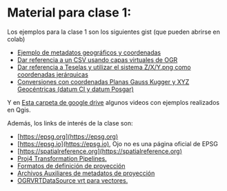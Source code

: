 # Material para clase 1:

Los ejemplos para la clase 1 son los siguientes gist (que pueden abrirse en colab)

- [Ejemplo de metadatos geográficos y coordenadas](https://gist.github.com/jjclavijo/962851f948382b9f54436c6e2a3bae07)
- [Dar referencia a un CSV usando capas virtuales de OGR](https://gist.github.com/jjclavijo/a58844143c6b94ee584438c9f79c7284#file-csv-y-vrt-ipynb)
- [Dar referencia a Teselas y utilizar el sistema Z/X/Y.png como coordenadas jerárquicas](https://gist.github.com/jjclavijo/2068510ecece50e3350bbdf4a1b2b90c#file-teselas-xyz-ipynb)
- [Conversiones con coordenadas Planas Gauss Kugger y XYZ Geocéntricas (datum CI y datum Posgar)](https://gist.github.com/jjclavijo/8b71741421843a6753492977660e3e78)

Y en [Esta carpeta de google drive](https://drive.google.com/drive/folders/15HyN9PdCl4xZq7oOE4hSsOrDru9s5q0i?usp=sharing)
algunos videos con ejemplos realizados en Qgis.

Además, los links de interés de la clase son:

- [https://epsg.org](https://epsg.org)
- [https://epsg.io](https://epsg.io), Ojo no es una página oficial de EPSG
- [https://spatialreference.org](https://spatialreference.org)
- [Proj4 Transformation Pipelines.](zettel/20211007161847)
- [Formatos de definición de proyección](zettel/20211017083200)
- [Archivos Auxiliares de metadatos de proyección](zettel/20211007182700)
- [OGRVRTDataSource vrt para vectores.](zettel/20211016163559)

